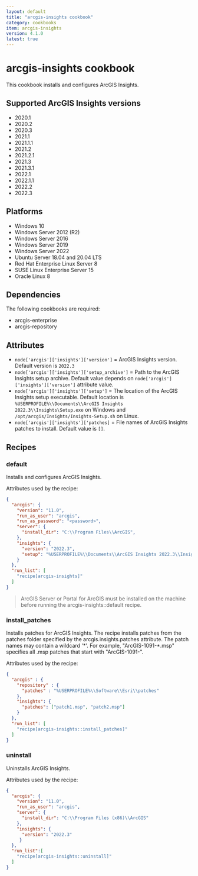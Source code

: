 ```yaml
---
layout: default
title: "arcgis-insights cookbook"
category: cookbooks
item: arcgis-insights
version: 4.1.0
latest: true
---
```


# arcgis-insights cookbook

This cookbook installs and configures ArcGIS Insights.

## Supported ArcGIS Insights versions

* 2020.1
* 2020.2
* 2020.3
* 2021.1
* 2021.1.1
* 2021.2
* 2021.2.1
* 2021.3
* 2021.3.1
* 2022.1
* 2022.1.1
* 2022.2
* 2022.3

## Platforms

* Windows 10
* Windows Server 2012 (R2)
* Windows Server 2016
* Windows Server 2019
* Windows Server 2022
* Ubuntu Server 18.04 and 20.04 LTS
* Red Hat Enterprise Linux Server 8
* SUSE Linux Enterprise Server 15
* Oracle Linux 8

## Dependencies

The following cookbooks are required:

* arcgis-enterprise
* arcgis-repository

## Attributes

* `node['arcgis']['insights']['version']` = ArcGIS Insights version. Default version is `2022.3`
* `node['arcgis']['insights']['setup_archive']` = Path to the ArcGIS Insights setup archive. Default value depends on `node['arcgis']['insights']['version']` attribute value.
* `node['arcgis']['insights']['setup']` = The location of the ArcGIS Insights setup executable. Default location is `%USERPROFILE%\\Documents\\ArcGIS Insights 2022.3\\Insights\Setup.exe` on Windows and `/opt/arcgis/Insights/Insights-Setup.sh` on Linux.
* `node['arcgis']['insights']['patches]` = File names of ArcGIS Insights patches to install. Default value is `[]`.

## Recipes

### default

Installs and configures ArcGIS Insights.

Attributes used by the recipe:

```JSON
{
  "arcgis": {
    "version": "11.0",
    "run_as_user": "arcgis",
    "run_as_password": "<password>",
    "server": {
      "install_dir": "C:\\Program Files\\ArcGIS",
    },
    "insights": {
      "version": "2022.3",
      "setup": "%USERPROFILE%\\Documents\\ArcGIS Insights 2022.3\\Insights\\Setup.exe"
    }
  },
  "run_list": [
    "recipe[arcgis-insights]"
  ]
}
```

> ArcGIS Server or Portal for ArcGIS must be installed on the machine before running the arcgis-insights::default recipe.

### install_patches

Installs patches for ArcGIS Insights. The recipe installs patches from the patches folder specified by the arcgis.insights.patches attribute. The patch names may contain a wildcard '\*'. For example, "ArcGIS-1091-\*.msp" specifies all .msp patches that start with "ArcGIS-1091-".

Attributes used by the recipe:

```JSON
{
  "arcgis" : {
    "repository" : {
      "patches" : "%USERPROFILE%\\Software\\Esri\\patches"
    },
    "insights": {
      "patches": ["patch1.msp", "patch2.msp"]
    }
  },
  "run_list": [
    "recipe[arcgis-insights::install_patches]"
  ]
}
```

### uninstall

Uninstalls ArcGIS Insights.

Attributes used by the recipe:

```JSON
{
  "arcgis": {
    "version": "11.0",
    "run_as_user": "arcgis",
    "server": {
      "install_dir": "C:\\Program Files (x86)\\ArcGIS"
    },
    "insights": {
      "version": "2022.3"
     }
  },
  "run_list":[
    "recipe[arcgis-insights::uninstall]"
  ]
}
```
